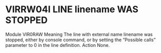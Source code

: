 # VIRRW04I LINE linename WAS STOPPED
Module
    VIR0RAW
Meaning
    The line with external name linename was stopped, either by console command, or by setting the “Possible calls” parameter to 0 in the line definition.
Action
    None.
